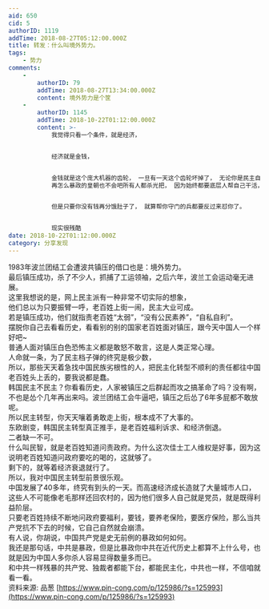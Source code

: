 ```yaml
---
aid: 650
cid: 5
authorID: 1119
addTime: 2018-08-27T05:12:00.000Z
title: 转发：什么叫境外势力。
tags:
    - 势力
comments:
    -
        authorID: 79
        addTime: 2018-08-27T13:34:00.000Z
        content: 境外势力是个筐
    -
        authorID: 1145
        addTime: 2018-10-22T01:12:00.000Z
        content: >-
            我觉得只看一个条件，就是经济，


            经济就是金钱，


            金钱就是这个庞大机器的齿轮， 一旦有一天这个齿轮坏掉了， 无论你是民主自由国家或者暴政国家，都要倒掉， 一样GG，
            再怎么暴政的皇朝也不会吧所有人都杀光把， 因为始终都要底层人帮自己干活，耕田做农民头，做工人，


            但是只要你没有钱再分饿肚子了， 就算帮你守门的兵都要反过来怼你了。


            现实很残酷
date: 2018-10-22T01:12:00.000Z
category: 分享发现
---
```


1983年波兰团结工会遭波共镇压的借口也是：境外势力。  
最后镇压成功，杀了不少人，抓捕了工运领袖，之后六年，波兰工会运动毫无进展。  
这里我想说的是，网上民主派有一种非常不切实际的想象，  
他们总以为只要振臂一呼，老百姓上街一闹，民主大业可成。  
若是镇压成功，他们就指责老百姓“太弱”，“没有公民素养”，“自私自利”。  
摆脱你自己去看看历史，看看别的别的国家老百姓面对镇压，跟今天中国人一个样好吧~  
普通人面对镇压白色恐怖主义都是敢怒不敢言，这是人类正常心理。  
人命就一条，为了民主档子弹的终究是极少数，  
所以，那些天天着急找中国民族劣根性的人，把民主化转型不顺利的责任都往中国老百姓头上丢的，要我说都是蠢。  
韩国民主不民主？你看看历史，人家被镇压之后群起而攻之搞革命了吗？没有啊，不也是怂个几年再出来吗。波兰团结工会牛逼吧，镇压之后怂了6年多屁都不敢放呢。  
所以民主转型，你天天嚷着勇敢走上街，根本成不了大事的。  
东欧剧变，韩国民主转型真正推手，是老百姓福利诉求、和经济倒退。  
二者缺一不可。  
什么叫民智，就是老百姓知道问责政府。为什么这次佳士工人维权是好事，因为这说明老百姓知道问政府要吃的喝的，这就够了。  
剩下的，就等着经济衰退就行了。  
所以，我对中国民主转型前景很乐观。  
中国发展了40多年，终究有到头的一天。而高速经济成长造就了大量城市人口，这些人不可能像老毛那样还回农村的，因为他们很多人自己就是党员，就是既得利益阶层。  
只要老百姓持续不断地问政府要福利，要钱，要养老保险，要医疗保险，那么当共产党抗不下去的时候，它自己自然就会崩溃。  
有人说，你胡说，中国共产党是史无前例的暴政如何如何。  
我还是那句话，中共是暴政，但是比暴政你中共在近代历史上都算不上什么号，也就是因为中国人多你杀人容易显得数量多而已。  
和中共一样残暴的共产党、独裁者都能下台，都能民主化，中共也一样，不信咱就看一看。  
资料来源: 品葱 [https://www.pin-cong.com/p/125986/?s=125993](https://www.pin-cong.com/p/125986/?s=125993)
